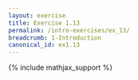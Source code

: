 ```yaml
---
layout: exercise
title: Exercise 1.13
permalink: /intro-exercises/ex_13/
breadcrumb: 1-Introduction
canonical_id: ex1.13
---
```


{% include mathjax_support %}
